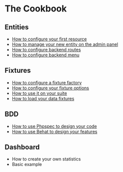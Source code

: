 # The Cookbook

## Entities

* [How to configure your first resource](cookbook/entities/first-resource.md)
* [How to manage your new entity on the admin panel](cookbook/entities/manage-your-entity.md)
* [How to configure backend routes](cookbook/entities/configure-your-routes.md)
* [How to configure backend menu](cookbook/entities/configure-backend-menu.md)

## Fixtures

* [How to configure a fixture factory](cookbook/fixtures/factory.md)
* [How to configure your fixture options](cookbook/fixtures/fixture.md)
* [How to use it on your suite](cookbook/fixtures/suite.md)
* [How to load your data fixtures](cookbook/fixtures/load.md)

## BDD

* [How to use Phpspec to design your code](cookbook/bdd/phpspec.md)
* [How to use Behat to design your features](cookbook/bdd/behat.md)

## Dashboard

* How to create your own statistics
* Basic example
